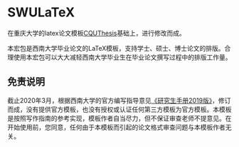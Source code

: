 # SWULaTeX

在重庆大学的latex论文模板[CQUThesis](https://github.com/nanmu42/CQUThesis)基础上，进行修改而成。

本宏包是西南大学毕业论文的LaTeX模板，支持学士、硕士、博士论文的排版。合理使用本宏包可以大大减轻西南大学毕业生在毕业论文撰写过程中的排版工作量。

## 免责说明

截止2020年3月，根据西南大学的官方编写指导意见[《研究生手册2019版》](http://ygb.swu.edu.cn/u/cms/ygb/201912/04104453hcx3_%E3%80%8A%E8%A5%BF%E5%8D%97%E5%A4%A7%E5%AD%A6%E7%A0%94%E7%A9%B6%E7%94%9F%E6%89%8B%E5%86%8C%E3%80%8B2019%E5%B9%B4%E7%89%88.pdf)，修订而成，没有提供官方模板，也没有授权或认证任何第三方模板为官方模板。本模板是按照写作指南的参考实现，模板作者自当尽力，但不保证审查老师不提意见。在开始使用前，您同意，任何由于本模板而引起的论文格式审查问题与本模板作者无关。
